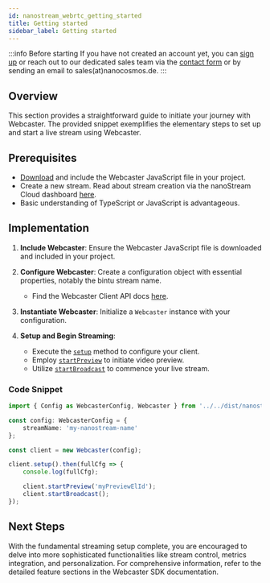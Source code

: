 ```yaml
---
id: nanostream_webrtc_getting_started
title: Getting started
sidebar_label: Getting started
---
```


:::info Before starting
If you have not created an account yet, you can [sign up](https://dashboard.nanostream.cloud/auth?signup) or reach out to our dedicated sales team via the [contact form](https://www.nanocosmos.de/contact) or by sending an email to sales(at)nanocosmos.de.
:::


## Overview

This section provides a straightforward guide to initiate your journey with Webcaster. The provided snippet exemplifies the elementary steps to set up and start a live stream using Webcaster.

## Prerequisites
- [Download](https://github.com/nanocosmos/webcaster/) and include the Webcaster JavaScript file in your project.
- Create a new stream. Read about stream creation via the nanoStream Cloud dashboard [here](../dashboard/start_streaming).
- Basic understanding of TypeScript or JavaScript is advantageous.

## Implementation

1. **Include Webcaster**: Ensure the Webcaster JavaScript file is downloaded and included in your project.

2. **Configure Webcaster**: Create a configuration object with essential properties, notably the bintu stream name.

   - Find the Webcaster Client API docs [here](../webrtc/nanostream_webrtc_api).

3. **Instantiate Webcaster**: Initialize a `Webcaster` instance with your configuration.

4. **Setup and Begin Streaming**:

    - Execute the [`setup`](https://nanocosmos.github.io/webcaster/docs/classes/webcaster.Webcaster.html#setup) method to configure your client.
    - Employ [`startPreview`](https://nanocosmos.github.io/webcaster/docs/classes/webcaster.Webcaster.html#startPreview) to initiate video preview.
    - Utilize [`startBroadcast`](https://nanocosmos.github.io/webcaster/docs/classes/webcaster.Webcaster.html#startBroadcast) to commence your live stream.

### Code Snippet

```typescript
import { Config as WebcasterConfig, Webcaster } from '../../dist/nanostream.webcaster';

const config: WebcasterConfig = {
    streamName: 'my-nanostream-name'
};

const client = new Webcaster(config);

client.setup().then(fullCfg => {
    console.log(fullCfg);

    client.startPreview('myPreviewElId');
    client.startBroadcast();
});
```

## Next Steps

With the fundamental streaming setup complete, you are encouraged to delve into more sophisticated functionalities like stream control, metrics integration, and personalization. For comprehensive information, refer to the detailed feature sections in the Webcaster SDK documentation.
